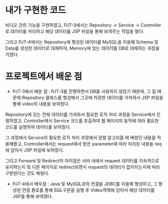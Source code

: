 # 내가 구현한 코드
비디오 관련 기능을 구현하였고, PJT-3에서는 Repository -> Service -> Controller로 데이터를 처리하고 해당 데이터를 JSP 파일을 통해 보여주는 작업을 했다. 

그리고 PJT-4에서는 Repository에 형성된 데이터를 MySQL을 이용해 Schema 및 Data를 생성한 데이터로 대체하여, Memory에 있는 데이터를 DB로 대체하는 과정을 거쳤다.

# 프로젝트에서 배운 점
- PJT-3에서 배운 점
: PJT-3를 진행하면서 DB를 사용하지 않았기 때문에, 그 점 때문에 Repository 클래스를 형성해서 그곳에 저장한 데이터를 가져와서 JSP 파일을 통해 video의 내용을 보여줬다.

Repository에 있는 전체 데이터를 가져와서 필요한 로직 처리 과정을 Service에서 진행하였고, Controller에서 Service 코드를 호출하여 웹 페이지의 동작에 따라 필요한 코드를 실행하여 데이터를 보여줬다.

그 과정에서 Service의 필요한 로직 처리 과정에서 정렬 알고리즘 때 배웠던 내용을 적용해봤고, Controller에서는 request에서 받은 parameter에 따라 처리된 내용을 req에 담아서 JSP 파일에 보여줬다.  

그리고 Forward 및 Redirect의 차이점은 서버 내에서 request 데이터를 지속적으로 유지하는지 및 다른 페이지로 redirect되면서 request의 데이터가 없어지는지에 따라 구분된다는 것도 배웠다.

- PJT-4에서 배우점 
: Java 및 MySQL과의 연결을 JDBC를 이용해 형성하고, 그 형성된 연결 통로를 통해 SQL구문을 실행 후 Video객체에 담아서 해당 데이터를 JSP를 통해 보여줬다. 
